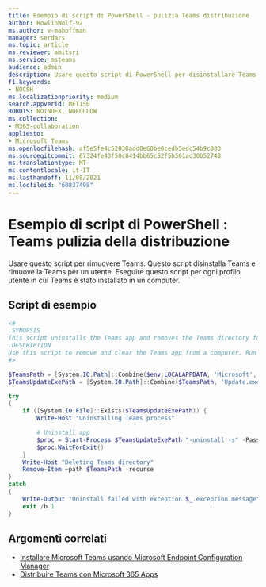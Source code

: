```yaml
---
title: Esempio di script di PowerShell - pulizia Teams distribuzione
author: HowlinWolf-92
ms.author: v-mahoffman
manager: serdars
ms.topic: article
ms.reviewer: amitsri
ms.service: msteams
audience: admin
description: Usare questo script di PowerShell per disinstallare Teams e rimuovere la Teams per gli utenti.
f1.keywords:
- NOCSH
ms.localizationpriority: medium
search.appverid: MET150
ROBOTS: NOINDEX, NOFOLLOW
ms.collection:
- M365-collaboration
appliesto:
- Microsoft Teams
ms.openlocfilehash: af5e5fe4c52030add0e60be0cedb5edc54b9c833
ms.sourcegitcommit: 67324fe43f50c8414bb65c52f5b561ac30b52748
ms.translationtype: MT
ms.contentlocale: it-IT
ms.lasthandoff: 11/08/2021
ms.locfileid: "60837498"
---
```

# <a name="powershell-script-sample---teams-deployment-clean-up"></a>Esempio di script di PowerShell : Teams pulizia della distribuzione

Usare questo script per rimuovere Teams. Questo script disinstalla Teams e rimuove la Teams per un utente. Eseguire questo script per ogni profilo utente in cui Teams è stato installato in un computer.


## <a name="sample-script"></a>Script di esempio

````powershell
<#
.SYNOPSIS
This script uninstalls the Teams app and removes the Teams directory for a user.
.DESCRIPTION
Use this script to remove and clear the Teams app from a computer. Run this PowerShell script for each user profile in which Teams was installed on the computer. After you run this script for all user profiles, redeploy Teams.
#>

$TeamsPath = [System.IO.Path]::Combine($env:LOCALAPPDATA, 'Microsoft', 'Teams')
$TeamsUpdateExePath = [System.IO.Path]::Combine($TeamsPath, 'Update.exe')

try
{
    if ([System.IO.File]::Exists($TeamsUpdateExePath)) {
        Write-Host "Uninstalling Teams process"

        # Uninstall app
        $proc = Start-Process $TeamsUpdateExePath "-uninstall -s" -PassThru
        $proc.WaitForExit()
    }
    Write-Host "Deleting Teams directory"
    Remove-Item –path $TeamsPath -recurse
}
catch
{
    Write-Output "Uninstall failed with exception $_.exception.message"
    exit /b 1
}

````

## <a name="related-topics"></a>Argomenti correlati

- [Installare Microsoft Teams usando Microsoft Endpoint Configuration Manager](../msi-deployment.md)
- [Distribuire Teams con Microsoft 365 Apps](/deployoffice/teams-install)

